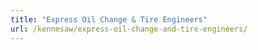 ```yaml
---
title: "Express Oil Change & Tire Engineers"
url: /kennesaw/express-oil-change-and-tire-engineers/
---
```

